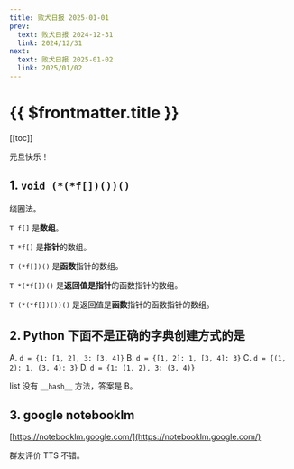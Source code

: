 ```yaml
---
title: 败犬日报 2025-01-01
prev:
  text: 败犬日报 2024-12-31
  link: 2024/12/31
next:
  text: 败犬日报 2025-01-02
  link: 2025/01/02
---
```


# {{ $frontmatter.title }}

[[toc]]

元旦快乐！

## 1. `void (*(*f[])())()`

绕圈法。

`T f[]` 是**数组**。

`T *f[]` 是**指针**的数组。

`T (*f[])()` 是**函数**指针的数组。

`T *(*f[])()` 是**返回值是指针**的函数指针的数组。

`T (*(*f[])())()` 是返回值是**函数**指针的函数指针的数组。

## 2. Python 下面不是正确的字典创建方式的是

A. `d = {1: [1, 2], 3: [3, 4]}`
B. `d = {[1, 2]: 1, [3, 4]: 3}`
C. `d = {(1, 2): 1, (3, 4): 3}`
D. `d = {1: (1, 2), 3: (3, 4)}`

list 没有 `__hash__` 方法，答案是 B。

## 3. google notebooklm

[https://notebooklm.google.com/](https://notebooklm.google.com/)

群友评价 TTS 不错。
